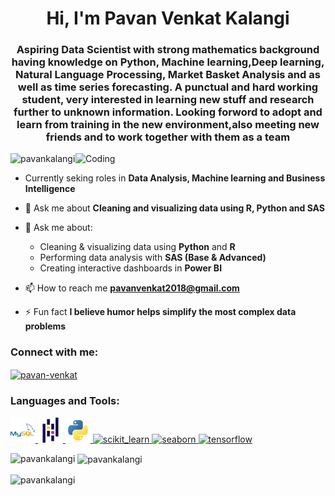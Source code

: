 
<h1 align="center">Hi, I'm Pavan Venkat Kalangi</h1>
<h3 align="center">Aspiring Data Scientist with strong mathematics background having knowledge on Python, Machine learning,Deep learning, Natural Language Processing, Market Basket Analysis and as well as time series forecasting. A punctual and hard working student, very interested in learning new stuff and research further to unknown information. Looking forword to adopt and learn from training in the new environment,also meeting new friends and to work together with them as a team</h3>
<img align="right" alt="Coding" width="400" src="https://camo.githubusercontent.com/35fea151d55537a0cc9db627c2c7348d8ca9d684598d9a4de83dc46e77e9a433/68747470733a2f2f3134393639353834372e76322e707265737361626c6563646e2e636f6d2f77702d636f6e74656e742f75706c6f6164732f323031392f30322f4469676974616c2d4d61726b6574696e672d57726974652d466f722d55732e676966">
<p align="left"> <img src="https://komarev.com/ghpvc/?username=pavankalangi&label=Profile%20views&color=0e75b6&style=flat" alt="pavankalangi" /> </p>

- Currently seking roles in **Data Analysis, Machine learning and Business Intelligence**

- 💬 Ask me about **Cleaning and visualizing data using R, Python and SAS**

- 💬 Ask me about:
  - Cleaning & visualizing data using **Python** and **R**
  - Performing data analysis with **SAS (Base & Advanced)**
  - Creating interactive dashboards in **Power BI**


- 📫 How to reach me **pavanvenkat2018@gmail.com**

- ⚡ Fun fact **I believe humor helps simplify the most complex data problems**

<h3 align="left">Connect with me:</h3>
<p align="left">
<a href="https://linkedin.com/in/pavan-venkat" target="blank"><img align="center" src="https://raw.githubusercontent.com/rahuldkjain/github-profile-readme-generator/master/src/images/icons/Social/linked-in-alt.svg" alt="pavan-venkat" height="30" width="40" /></a>
</p>

<h3 align="left">Languages and Tools:</h3>
<p align="left"> <a href="https://www.mysql.com/" target="_blank" rel="noreferrer"> <img src="https://raw.githubusercontent.com/devicons/devicon/master/icons/mysql/mysql-original-wordmark.svg" alt="mysql" width="40" height="40"/> </a> <a href="https://pandas.pydata.org/" target="_blank" rel="noreferrer"> <img src="https://raw.githubusercontent.com/devicons/devicon/2ae2a900d2f041da66e950e4d48052658d850630/icons/pandas/pandas-original.svg" alt="pandas" width="40" height="40"/> </a> <a href="https://www.python.org" target="_blank" rel="noreferrer"> <img src="https://raw.githubusercontent.com/devicons/devicon/master/icons/python/python-original.svg" alt="python" width="40" height="40"/> </a> <a href="https://scikit-learn.org/" target="_blank" rel="noreferrer"> <img src="https://upload.wikimedia.org/wikipedia/commons/0/05/Scikit_learn_logo_small.svg" alt="scikit_learn" width="40" height="40"/> </a> <a href="https://seaborn.pydata.org/" target="_blank" rel="noreferrer"> <img src="https://seaborn.pydata.org/_images/logo-mark-lightbg.svg" alt="seaborn" width="40" height="40"/> </a> <a href="https://www.tensorflow.org" target="_blank" rel="noreferrer"> <img src="https://www.vectorlogo.zone/logos/tensorflow/tensorflow-icon.svg" alt="tensorflow" width="40" height="40"/> </a> </p>

<p><img align="left" src="https://github-readme-stats.vercel.app/api/top-langs?username=pavankalangi&show_icons=true&locale=en&layout=compact" alt="pavankalangi" /></p>

<p>&nbsp;<img align="center" src="https://github-readme-stats.vercel.app/api?username=pavankalangi&show_icons=true&locale=en" alt="pavankalangi" /></p>

<p><img align="center" src="https://github-readme-streak-stats.herokuapp.com/?user=pavankalangi&" alt="pavankalangi" /></p>
